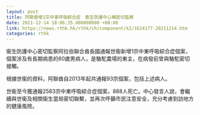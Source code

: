```yaml
---
layout: post
title: 阿聯酋增1宗中東呼吸綜合症　衞生防護中心稱密切監察
date: 2021-12-14 18:06:35.000000000 +08:00
link: https://news.rthk.hk/rthk/ch/component/k2/1624177-20211214.htm
categories: rthk
---
```


衞生防護中心密切監察阿拉伯聯合酋長國通報世衞新增1宗中東呼吸綜合症個案，個案涉及有長期病患的60歲男病人，是駱駝農場的東主，在病發前曾與駱駝密切接觸。

根據世衞的資料，阿聯酋自2013年起共通報93宗個案，包括上述病人。

世衞至今獲通報2583宗中東呼吸綜合症個案，888人死亡。中心發言人說，會繼續與世衞及相關衞生當局密切聯繫，並再次呼籲市民注意安全，充分考慮到訪地方的健康風險。
